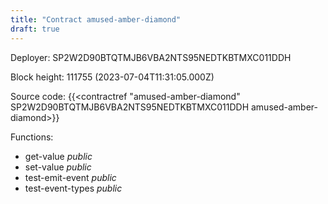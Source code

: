 ```yaml
---
title: "Contract amused-amber-diamond"
draft: true
---
```

Deployer: SP2W2D90BTQTMJB6VBA2NTS95NEDTKBTMXC011DDH


 



Block height: 111755 (2023-07-04T11:31:05.000Z)

Source code: {{<contractref "amused-amber-diamond" SP2W2D90BTQTMJB6VBA2NTS95NEDTKBTMXC011DDH amused-amber-diamond>}}

Functions:

* get-value _public_
* set-value _public_
* test-emit-event _public_
* test-event-types _public_
